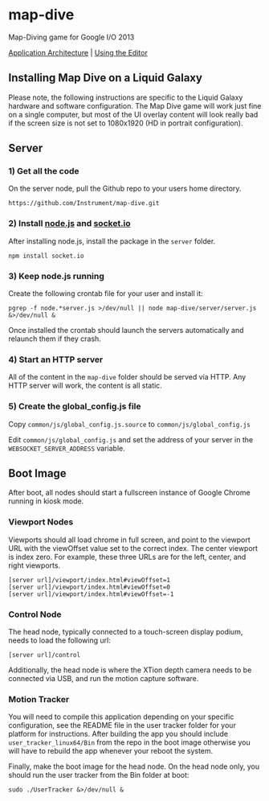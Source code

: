 map-dive
========

Map-Diving game for Google I/O 2013

[Application Architecture](https://github.com/Instrument/map-dive/blob/master/docs/architecture.md "Architecture") | [Using the Editor](https://github.com/Instrument/map-dive/blob/master/docs/editor.md "Dive Editor")


Installing Map Dive on a Liquid Galaxy
--------------------------------------

Please note, the following instructions are specific to the Liquid Galaxy hardware and software configuration.  The Map Dive game will work just fine on a single computer, but most of the UI overlay content will look really bad if the screen size is not set to 1080x1920 (HD in portrait configuration).  


Server
------

### 1) Get all the code

On the server node, pull the Github repo to your users home directory.

`https://github.com/Instrument/map-dive.git `


### 2) Install [node.js](http://nodejs.org/ "node.js") and [socket.io](http://socket.io// "socket.io")

After installing node.js, install the  package in the `server` folder.

	npm install socket.io


### 3) Keep node.js running

Create the following crontab file for your user and install it:

`pgrep -f node.*server.js >/dev/null || node map-dive/server/server.js &>/dev/null &`

Once installed the crontab should launch the servers automatically and relaunch them if they crash.


### 4) Start an HTTP server

All of the content in the `map-dive` folder should be served via HTTP.  Any HTTP server will work, the content is all static.


### 5) Create the global_config.js file

Copy `common/js/global_config.js.source` to `common/js/global_config.js`

Edit `common/js/global_config.js` and set the address of your server in the `WEBSOCKET_SERVER_ADDRESS` variable.


Boot Image
----------

After boot, all nodes should start a fullscreen instance of Google Chrome running in kiosk mode.


### Viewport Nodes

Viewports should all load chrome in full screen, and point to the viewport URL with the viewOffset value set to the correct index.  The center viewport is index zero.  For example, these three URLs are for the left, center, and right viewports.

	[server url]/viewport/index.html#viewOffset=1
	[server url]/viewport/index.html#viewOffset=0
	[server url]/viewport/index.html#viewOffset=-1


### Control Node

The head node, typically connected to a touch-screen display podium, needs to load the following url: 

	[server url]/control


Additionally, the head node is where the XTion depth camera needs to be connected via USB, and run the motion capture software.


### Motion Tracker

You will need to compile this application depending on your specific configuration, see the README file in the user tracker folder for your platform for instructions.  After building the app you should include `user_tracker_linux64/Bin` from the repo in the boot image otherwise you will have to rebuild the app whenever your reboot the system.

Finally, make the boot image for the head node. On the head node only, you should run the user tracker from the Bin folder at boot:

`sudo ./UserTracker &>/dev/null &`